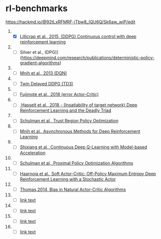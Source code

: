 # rl-benchmarks

https://hackmd.io/@92tLxRFMRF-iTbw8_IQU6Q/Sk6aw_wjP/edit


1. - [X] [Lillicrap et al., 2015, (DDPG) Continuous control with deep reinforcement learning](https://arxiv.org/abs/1509.02971)
2. - [ ]  Silver et al., (DPG)](https://deepmind.com/research/publications/deterministic-policy-gradient-algorithms)
3. - [ ] [Mnih et al., 2013 (DQN)](https://arxiv.org/abs/1312.5602)
4. - [ ] [Twin Delayed DDPG (TD3)](https://spinningup.openai.com/en/latest/algorithms/td3.html)
5. - [ ] [Fujimote et al., 2018 (error Actor-Critic)](https://arxiv.org/abs/1802.09477)
6. - [ ] [ Hasselt et al., 2018 - (Insatiability of target network) Deep Reinforcement Learning and the Deadly Triad](https://arxiv.org/pdf/1812.02648.pdf)
8. - [ ] [Schulman et al., Trust Region Policy Optimization](https://arxiv.org/pdf/1502.05477.pdf)
9. - [ ] [Mnih et al., Asynchronous Methods for Deep Reinforcement Learning](https://arxiv.org/pdf/1602.01783.pdf)
10. - [ ] [Shixiang et al., Continuous Deep Q-Learning with Model-based Acceleration](https://arxiv.org/pdf/1603.00748.pdf)
11. - [ ] [Schulman et al., Proximal Policy Optimization Algorithms](https://arxiv.org/pdf/1707.06347.pdf)
12. - [ ] [Haarnoja et al., Soft Actor-Critic: Off-Policy Maximum Entropy Deep Reinforcement Learning with a Stochastic Actor](https://arxiv.org/pdf/1801.01290.pdf)
13. - [ ] [Thomas,2014, Bias in Natural Actor-Critic Algorithms](http://proceedings.mlr.press/v32/thomas14.pdf)
14. - [ ] [link text](https:// "title")
15. - [ ] [link text](https:// "title")
16. - [ ] [link text](https:// "title")
17. - [ ] [link text](https:// "title")
